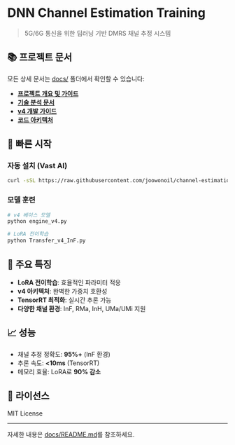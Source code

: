 # DNN Channel Estimation Training

> 5G/6G 통신을 위한 딥러닝 기반 DMRS 채널 추정 시스템

## 📚 프로젝트 문서

모든 상세 문서는 [docs/](./docs/) 폴더에서 확인할 수 있습니다:

- **[프로젝트 개요 및 가이드](./docs/README.md)**
- **[기술 분석 문서](./docs/CLAUDE.md)**
- **[v4 개발 가이드](./docs/engine_v4_development.md)**
- **[코드 아키텍처](./docs/code_architecture.md)**

## 🚀 빠른 시작

### 자동 설치 (Vast AI)
```bash
curl -sSL https://raw.githubusercontent.com/joowonoil/channel-estimation-training/main/setup_vast_ai.sh | bash
```

### 모델 훈련
```bash
# v4 베이스 모델
python engine_v4.py

# LoRA 전이학습
python Transfer_v4_InF.py
```

## 🔬 주요 특징

- **LoRA 전이학습**: 효율적인 파라미터 적응
- **v4 아키텍처**: 완벽한 가중치 호환성
- **TensorRT 최적화**: 실시간 추론 가능
- **다양한 채널 환경**: InF, RMa, InH, UMa/UMi 지원

## 📈 성능

- 채널 추정 정확도: **95%+** (InF 환경)
- 추론 속도: **<10ms** (TensorRT)
- 메모리 효율: LoRA로 **90% 감소**

## 📄 라이선스

MIT License

---

자세한 내용은 [docs/README.md](./docs/README.md)를 참조하세요.